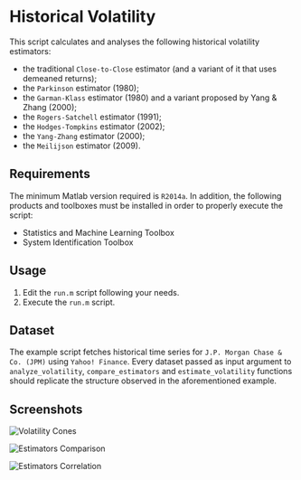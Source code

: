 # Historical Volatility

This script calculates and analyses the following historical volatility estimators:

* the traditional `Close-to-Close` estimator (and a variant of it that uses demeaned returns);
* the `Parkinson` estimator (1980);
* the `Garman-Klass` estimator (1980) and a variant proposed by Yang & Zhang (2000);
* the `Rogers-Satchell` estimator (1991);
* the `Hodges-Tompkins` estimator (2002);
* the `Yang-Zhang` estimator (2000);
* the `Meilijson` estimator (2009).

## Requirements

The minimum Matlab version required is `R2014a`. In addition, the following products and toolboxes must be installed in order to properly execute the script:

* Statistics and Machine Learning Toolbox
* System Identification Toolbox

## Usage

1. Edit the `run.m` script following your needs.
1. Execute the `run.m` script.

## Dataset

The example script fetches historical time series for `J.P. Morgan Chase & Co. (JPM)` using `Yahoo! Finance`. Every dataset passed as input argument to `analyze_volatility`, `compare_estimators` and `estimate_volatility` functions should replicate the structure observed in the aforementioned example.

## Screenshots

![Volatility Cones](https://i.imgur.com/YCLS43M.png)

![Estimators Comparison](https://i.imgur.com/XRDiosz.png)

![Estimators Correlation](https://i.imgur.com/HtoBxXP.png)
